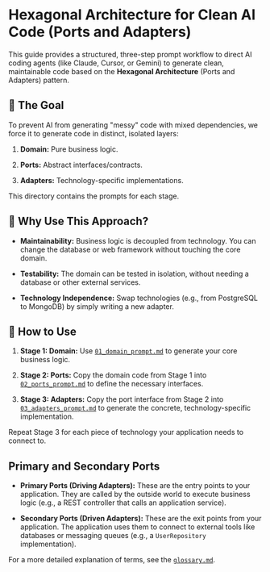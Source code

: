 # Hexagonal Architecture for Clean AI Code (Ports and Adapters)

This guide provides a structured, three-step prompt workflow to direct AI coding agents (like Claude, Cursor, or Gemini) to generate clean, maintainable code based on the **Hexagonal Architecture** (Ports and Adapters) pattern.

## 🎯 The Goal

To prevent AI from generating "messy" code with mixed dependencies, we force it to generate code in distinct, isolated layers:


1.  **Domain:** Pure business logic.

2.  **Ports:** Abstract interfaces/contracts.

3.  **Adapters:** Technology-specific implementations.

This directory contains the prompts for each stage.

## 🤔 Why Use This Approach?


- **Maintainability:** Business logic is decoupled from technology. You can change the database or web framework without touching the core domain.

- **Testability:** The domain can be tested in isolation, without needing a database or other external services.

- **Technology Independence:** Swap technologies (e.g., from PostgreSQL to MongoDB) by simply writing a new adapter.

## 🚀 How to Use


1.  **Stage 1: Domain:** Use [`01_domain_prompt.md`](./01_domain_prompt.md) to generate your core business logic.

2.  **Stage 2: Ports:** Copy the domain code from Stage 1 into [`02_ports_prompt.md`](./02_ports_prompt.md) to define the necessary interfaces.

3.  **Stage 3: Adapters:** Copy the port interface from Stage 2 into [`03_adapters_prompt.md`](./03_adapters_prompt.md) to generate the concrete, technology-specific implementation.

Repeat Stage 3 for each piece of technology your application needs to connect to.

## Primary and Secondary Ports


- **Primary Ports (Driving Adapters):** These are the entry points to your application. They are called by the outside world to execute business logic (e.g., a REST controller that calls an application service).

- **Secondary Ports (Driven Adapters):** These are the exit points from your application. The application uses them to connect to external tools like databases or messaging queues (e.g., a `UserRepository` implementation).

For a more detailed explanation of terms, see the [`glossary.md`](./glossary.md).
